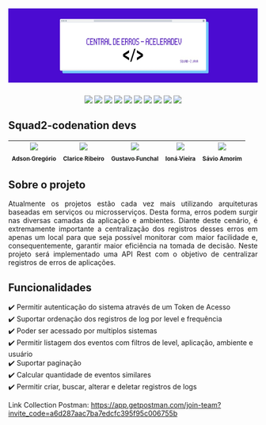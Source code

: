 <h1 align="center"><img width="900" height="150" src="https://github.com/Squad2-codenation/CentralDeErros/blob/develop/banner_inicio.jpeg"></h1>

<p align="center">
  <img src="https://img.shields.io/static/v1?label=java&message=1.8&color=blue&style=for-the-badge&logo=JAVA"/>
  <img src="https://img.shields.io/static/v1?label=spring&message=framework&color=green&style=for-the-badge&logo=SPRING"/>
  <img src="https://img.shields.io/static/v1?label=heroku&message=deploy&color=blueviolet&style=for-the-badge&logo=HEROKU"/>
  <img src="https://img.shields.io/static/v1?label=maven&message=3.5.1&color=orange&style=for-the-badge&logo=APACHE"/>
  <img src="https://img.shields.io/static/v1?label=postgres&message=database&color=blue&style=for-the-badge&logo=POSTGRESQL"/>
  <img src="https://img.shields.io/static/v1?label=sonar&message=3.7.4&color=blue&style=for-the-badge&logo=SONARQUBE"/>
  <img src="https://img.shields.io/static/v1?label=postman&message=7.27.1&color=orange&style=for-the-badge&logo=POSTMAN"/>
  <img src="https://img.shields.io/static/v1?label=swagger&message=framework&color=green&style=for-the-badge&logo=SWAGGER"/>
  <img src="https://img.shields.io/static/v1?label=trello&message=follow%20up&color=blue&style=for-the-badge&logo=TRELLO"/>
  <img src="http://img.shields.io/static/v1?label=STATUS&message=desenvolvimento&color=blue&style=for-the-badge"/>
</p>

## Squad2-codenation devs
[<img src="https://avatars1.githubusercontent.com/u/19240084?s=460&u=49e6d58063c57d8f98d087601b57f3794b5b253b&v=4" width=115 > <br> <sub> Adson Gregório  </sub>](https://github.com/adsonmg) | [<img src="https://avatars0.githubusercontent.com/u/55720745?s=460&u=f743d6664292354498de02607678e58f22f46db4&v=4" width=115 > <br> <sub> Clarice Ribeiro </sub>](https://github.com/Claarice) | [<img src="https://avatars3.githubusercontent.com/u/30726011?s=460&u=b8973775460e3c41e54a2b8d03ed79955a7ddca2&v=4" width=115 > <br> <sub> Gustavo Funchal </sub>](https://github.com/Delagustta) | [<img src="https://avatars2.githubusercontent.com/u/33843669?s=460&v=4" width=115 > <br> <sub> Ioná Vieira  </sub>](https://github.com/ionavieira) | [<img src="https://avatars3.githubusercontent.com/u/48466006?s=400&u=1e7e1fd6fcfb5e52d8d703f39f14defc3084ba00&v=4" width=115 > <br> <sub> Sávio Amorim </sub>](https://github.com/savioamorim) |
| --- | --- | --- | --- | --- |

## Sobre o projeto
<p align="justify">Atualmente os projetos estão cada vez mais utilizando arquiteturas baseadas em serviços ou microsserviços. Desta forma, erros podem surgir nas diversas camadas da aplicação e ambientes. Diante deste cenário, é extremamente importante a centralização dos registros desses erros em apenas um local para que seja possível monitorar com maior facilidade e, consequentemente, garantir maior eficiência na tomada de decisão. Neste projeto será implementado uma API Rest com o objetivo de centralizar registros de erros de aplicações.</p>

## Funcionalidades
:heavy_check_mark: Permitir autenticação do sistema através de um Token de Acesso  
:heavy_check_mark: Suportar ordenação dos registros de log por level e frequência  
:heavy_check_mark: Poder ser acessado por multiplos sistemas  
:heavy_check_mark: Permitir listagem dos eventos com filtros de level, aplicação, ambiente e usuário  
:heavy_check_mark: Suportar paginação  
:heavy_check_mark: Calcular quantidade de eventos similares  
:heavy_check_mark: Permitir criar, buscar, alterar e deletar registros de logs  





Link Collection Postman: https://app.getpostman.com/join-team?invite_code=a6d287aac7ba7edcfc395f95c006755b
